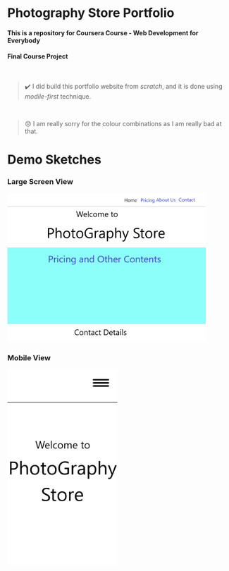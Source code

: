 # Photography Store Portfolio

#### This is a repository for Coursera Course - Web Development for Everybody
#### Final Course Project
<br>

> :heavy_check_mark: I did build this portfolio website from *scratch*, and it is done using *modile-first* technique.
<br>

> :disappointed: I am really sorry for the colour combinations as I am really bad at that.

# Demo Sketches

### Large Screen View
<img src="./Readme_Pics_and_Vids/desktopVersion.png" alt="Demo Sketch for Large Screen" width="450"/>

### Mobile View
<img src="./Readme_Pics_and_Vids/mobileVersion.png" alt="Demo Sketch for Mobile" width="250"/>
